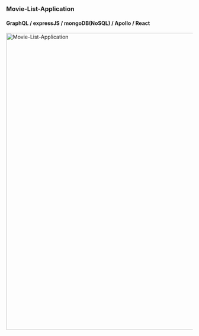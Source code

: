 ### Movie-List-Application
#### GraphQL / expressJS / mongoDB(NoSQL) / Apollo / React
<img width="800" alt="Movie-List-Application" src="https://user-images.githubusercontent.com/54522567/95141400-0b487780-07ac-11eb-841c-f56b84c49147.JPG">

